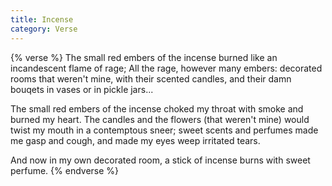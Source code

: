 ```yaml
---
title: Incense
category: Verse
---
```


{% verse %}
The small red embers of the incense burned
like an incandescent flame of rage;
All the rage, however many embers:
decorated rooms that weren't mine,
with their scented candles, and their damn
bouqets in vases or in pickle jars...<!--more-->

The small red embers of the incense choked
my throat with smoke and burned my heart.
The candles and the flowers (that weren't mine)
would twist my mouth in a contemptous sneer;
sweet scents and perfumes made me gasp and cough,
and made my eyes weep irritated tears.

And now in my own decorated room,
a stick of incense burns with sweet perfume.
{% endverse %}
